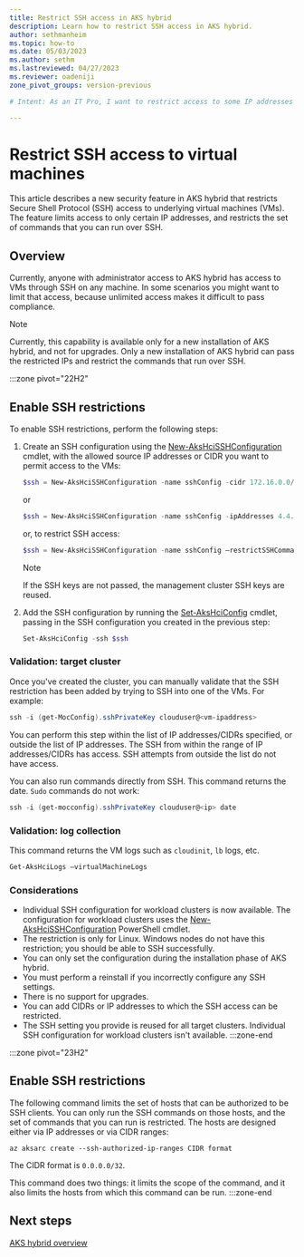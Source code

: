 ```yaml
---
title: Restrict SSH access in AKS hybrid
description: Learn how to restrict SSH access in AKS hybrid.
author: sethmanheim
ms.topic: how-to
ms.date: 05/03/2023
ms.author: sethm 
ms.lastreviewed: 04/27/2023
ms.reviewer: oadeniji
zone_pivot_groups: version-previous

# Intent: As an IT Pro, I want to restrict access to some IP addresses and CIDRs in AKS hybrid.

---
```


# Restrict SSH access to virtual machines

This article describes a new security feature in AKS hybrid that restricts Secure Shell Protocol (SSH) access to underlying virtual machines (VMs). The feature limits access to only certain IP addresses, and restricts the set of commands that you can run over SSH.

## Overview

Currently, anyone with administrator access to AKS hybrid has access to VMs through SSH on any machine. In some scenarios you might want to limit that access, because unlimited access makes it difficult to pass compliance.

> [!NOTE]
> Currently, this capability is available only for a new installation of AKS hybrid, and not for upgrades. Only a new installation of AKS hybrid can pass the restricted IPs and restrict the commands that run over SSH.

:::zone pivot="22H2"

## Enable SSH restrictions

To enable SSH restrictions, perform the following steps:

1. Create an SSH configuration using the [New-AksHciSSHConfiguration](reference/ps/new-akshcisshconfiguration.md) cmdlet, with the allowed source IP addresses or CIDR you want to permit access to the VMs:

   ```powershell
   $ssh = New-AksHciSSHConfiguration -name sshConfig -cidr 172.16.0.0/24
   ```

   or

   ```powershell
   $ssh = New-AksHciSSHConfiguration -name sshConfig -ipAddresses 4.4.4.4,8.8.8.8
   ```
   
   or, to restrict SSH access: 
   
   ```powershell
   $ssh = New-AksHciSSHConfiguration -name sshConfig –restrictSSHCommands 
   ```
      
   > [!NOTE]
   > If the SSH keys are not passed, the management cluster SSH keys are reused.

1. Add the SSH configuration by running the [Set-AksHciConfig](reference/ps/set-akshciconfig.md) cmdlet, passing in the SSH configuration you created in the previous step:

   ```powershell
   Set-AksHciConfig -ssh $ssh
   ```

### Validation: target cluster

Once you've created the cluster, you can manually validate that the SSH restriction has been added by trying to SSH into one of the VMs. For example:

```powershell
ssh -i (get-MocConfig).sshPrivateKey clouduser@<vm-ipaddress>
```

You can perform this step within the list of IP addresses/CIDRs specified, or outside the list of IP addresses. The SSH from within the range of IP addresses/CIDRs has access. SSH attempts from outside the list do not have access.

You can also run commands directly from SSH. This command returns the date. `Sudo` commands do not work:

```powershell
ssh -i (get-mocconfig).sshPrivateKey clouduser@<ip> date 
```

### Validation: log collection 

This command returns the VM logs such as `cloudinit`, `lb` logs, etc.

```powershell
Get-AksHciLogs –virtualMachineLogs
```

### Considerations

- Individual SSH configuration for workload clusters is now available. The configuration for workload clusters uses the [New-AksHciSSHConfiguration](reference/ps/new-akshcisshconfiguration.md) PowerShell cmdlet.
- The restriction is only for Linux. Windows nodes do not have this restriction; you should be able to SSH successfully. 
- You can only set the configuration during the installation phase of AKS hybrid.
- You must perform a reinstall if you incorrectly configure any SSH settings.
- There is no support for upgrades.
- You can add CIDRs or IP addresses to which the SSH access can be restricted.
- The SSH setting you provide is reused for all target clusters. Individual SSH configuration for workload clusters isn't available.
:::zone-end

:::zone pivot="23H2"
## Enable SSH restrictions

The following command limits the set of hosts that can be authorized to be SSH clients. You can only run the SSH commands on those hosts, and the set of commands that you can run is restricted. The hosts are designed either via IP addresses or via CIDR ranges:

```azurecli
az aksarc create --ssh-authorized-ip-ranges CIDR format
```

The CIDR format is `0.0.0.0/32`.

This command does two things: it limits the scope of the command, and it also limits the hosts from which this command can be run.
:::zone-end

## Next steps

[AKS hybrid overview](aks-hybrid-options-overview.md)
